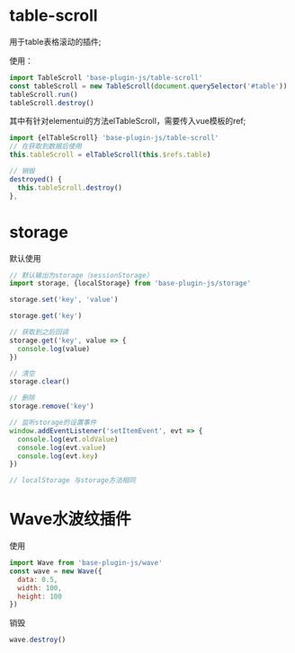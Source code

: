 
# table-scroll 
用于table表格滚动的插件;

使用：
```js
import TableScroll 'base-plugin-js/table-scroll'
const tableScroll = new TableScroll(document.querySelector('#table'))
tableScroll.run()
tableScroll.destroy()
```

其中有针对elementui的方法elTableScroll，需要传入vue模板的ref;
```js
import {elTableScroll} 'base-plugin-js/table-scroll'
// 在获取到数据后使用
this.tableScroll = elTableScroll(this.$refs.table)

// 销毁
destroyed() {
  this.tableScroll.destroy()
},
```

# storage

默认使用
```js
// 默认输出为storage（sessionStorage）
import storage, {localStorage} from 'base-plugin-js/storage'

storage.set('key', 'value')

storage.get('key')

// 获取到之后回调
storage.get('key', value => {
  console.log(value)
})

// 清空
storage.clear()

// 删除
storage.remove('key')

// 监听storage的设置事件
window.addEventListener('setItemEvent', evt => {
  console.log(evt.oldValue)
  console.log(evt.value)
  console.log(evt.key)
})

// localStorage 与storage方法相同
```

# Wave水波纹插件

使用
```js
import Wave from 'base-plugin-js/wave'
const wave = new Wave({
  data: 0.5,
  width: 100,
  height: 100
})
```

销毁
```js
wave.destroy()
```
